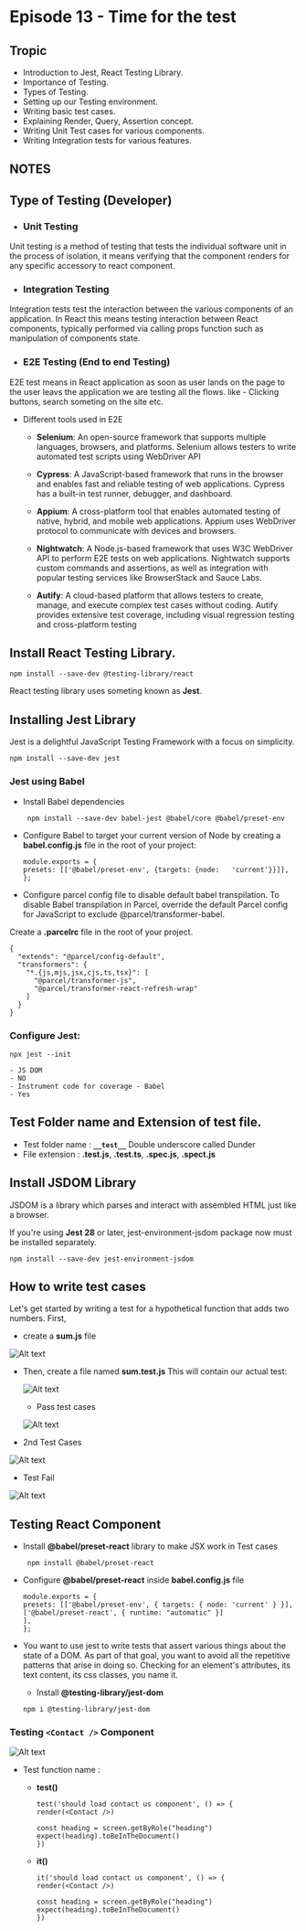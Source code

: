 # Episode 13 - Time for the test

## Tropic
- Introduction to Jest, React Testing Library.
- Importance of Testing.
- Types of Testing.
- Setting up our Testing environment.
- Writing basic test cases.
- Explaining Render, Query, Assertion concept.
- Writing Unit Test cases for various components.
- Writing Integration tests for various features.

## NOTES

## Type of Testing (Developer)
- ### Unit Testing
Unit testing is a method of testing that tests the individual software unit in the process of isolation, it means verifying that the component renders for any specific accessory to react component.

- ### Integration Testing
Integration tests test the interaction between the various components of an application.
In React this means testing interaction between React components, typically performed via calling props function such as manipulation of components state.

- ### E2E Testing (End to end Testing)
E2E test means in React application as soon as user lands on the page to the user leavs the application we are testing all the flows. 
like - Clicking buttons, search someting on the site etc. 


- Different tools used in E2E 
    - **Selenium**: An open-source framework that supports multiple languages, browsers, and platforms. Selenium allows testers to write automated test scripts using WebDriver API

    - **Cypress**: A JavaScript-based framework that runs in the browser and enables fast and reliable testing of web applications. Cypress has a built-in test runner, debugger, and dashboard.
    
    - **Appium**: A cross-platform tool that enables automated testing of native, hybrid, and mobile web applications. Appium uses WebDriver protocol to communicate with devices and browsers.

    - **Nightwatch**: A Node.js-based framework that uses W3C WebDriver API to perform E2E tests on web applications. Nightwatch supports custom commands and assertions, as well as integration with popular testing services like BrowserStack and Sauce Labs.
    - **Autify**: A cloud-based platform that allows testers to create, manage, and execute complex test cases without coding. Autify provides extensive test coverage, including visual regression testing and cross-platform testing

## Install React Testing Library.
```
npm install --save-dev @testing-library/react

```    
React testing library uses someting known as **Jest**.
## Installing Jest Library
Jest is a delightful JavaScript Testing Framework with a focus on simplicity.
```
npm install --save-dev jest
```
### Jest using Babel
    
- Install Babel dependencies 

    ```
     npm install --save-dev babel-jest @babel/core @babel/preset-env

    ```
- Configure Babel to target your current version of Node by creating a **babel.config.js** file in the root of your project:
    ```
    module.exports = {
    presets: [['@babel/preset-env', {targets: {node:   'current'}}]],
    };

    ```
- Configure parcel config file to disable default babel transpilation.
To disable Babel transpilation in Parcel, override the default Parcel config for JavaScript to exclude @parcel/transformer-babel.

Create a **.parcelrc** file in the root of your project.

```
{
  "extends": "@parcel/config-default",
  "transformers": {
    "*.{js,mjs,jsx,cjs,ts,tsx}": [
      "@parcel/transformer-js",
      "@parcel/transformer-react-refresh-wrap"
    ]
  }
}
```
### Configure **Jest**:
```
npx jest --init
```
    - JS DOM
    - NO 
    - Instrument code for coverage - Babel
    - Yes
## Test Folder name and Extension of test file.
- Test folder name : **``__test__``** Double underscore called Dunder
- File extension : **.test.js**, **.test.ts**, **.spec.js**, **.spect.js**

## Install JSDOM Library
JSDOM is a library which parses and interact with  assembled HTML just like a browser.

If you're using **Jest 28** or later, jest-environment-jsdom package now must be installed separately.

```
npm install --save-dev jest-environment-jsdom
```
## How to write test cases 
Let's get started by writing a test for a hypothetical function that adds two numbers. First, 
- create a **sum.js** file
  
![Alt text](image.png)

- Then, create a file named **sum.test.js** This will contain our actual test:
  
  ![Alt text](image-1.png)

  - Pass test cases

   ![Alt text](image-2.png)

- 2nd Test Cases 
  
![Alt text](image-3.png)

  - Test Fail 
  
  ![Alt text](image-4.png)

## Testing React Component
- Install **@babel/preset-react** library to make JSX work in Test cases
  
  ```
   npm install @babel/preset-react
  ```
 - Configure **@babel/preset-react** inside **babel.config.js** file
  
    ```
    module.exports = {
    presets: [['@babel/preset-env', { targets: { node: 'current' } }],
    ['@babel/preset-react', { runtime: "automatic" }]
    ],
    };

    ```

- You want to use jest to write tests that assert various things about the state of a DOM. As part of that goal, you want to avoid all the repetitive patterns that arise in doing so. Checking for an element's attributes, its text content, its css classes, you name it.    
    
    - Install **@testing-library/jest-dom**

    ```
    npm i @testing-library/jest-dom
    ```

### Testing **`<Contact />`** Component   

![Alt text](<React Testing-2023-09-04-1708.png>)

  - Test function name :
    
    - **test()**
      
      ```
      test('should load contact us component', () => {
      render(<Contact />)

      const heading = screen.getByRole("heading")
      expect(heading).toBeInTheDocument()
      })

      ```  

    - **it()**
      
      ```
      it('should load contact us component', () => {
      render(<Contact />)

      const heading = screen.getByRole("heading")
      expect(heading).toBeInTheDocument()
      })

      ```      
